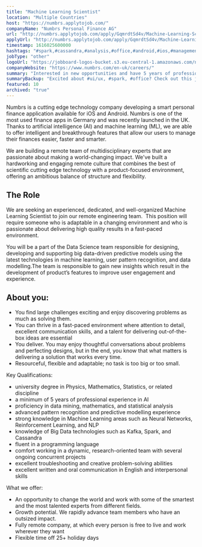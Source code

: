 ```yaml
---
title: "Machine Learning Scientist"
location: "Multiple Countries"
host: "https://numbrs.applytojob.com/"
companyName: "Numbrs Personal Finance AG"
url: "http://numbrs.applytojob.com/apply/GqmrdtSd4v/Machine-Learning-Scientist-Remote"
applyUrl: "http://numbrs.applytojob.com/apply/GqmrdtSd4v/Machine-Learning-Scientist-Remote"
timestamp: 1616025600000
hashtags: "#spark,#cassandra,#analysis,#office,#android,#ios,#management,#ui/ux,#finance,#English"
jobType: "other"
logoUrl: "https://jobboard-logos-bucket.s3.eu-central-1.amazonaws.com/numbrs-personal-finance-ag"
companyWebsite: "https://www.numbrs.com/en-uk/careers/"
summary: "Interested in new opportunities and have 5 years of professional experience in AI? Numbrs has a job opening for a machine learning scientist."
summaryBackup: "Excited about #ui/ux, #spark, #office? Check out this job post!"
featured: 10
archived: "true"
---
```


Numbrs is a cutting edge technology company developing a smart personal finance application available for iOS and Android. Numbrs is one of the most used finance apps in Germany and was recently launched in the UK. Thanks to artificial intelligence (AI) and machine learning (ML), we are able to offer intelligent and breakthrough features that allow our users to manage their finances easier, faster and smarter.

We are building a remote team of multidisciplinary experts that are passionate about making a world-changing impact. We've built a hardworking and engaging remote culture that combines the best of scientific cutting edge technology with a product-focused environment, offering an ambitious balance of structure and flexibility.

## The Role

We are seeking an experienced, dedicated, and well-organized Machine Learning Scientist to join our remote engineering team.  This position will require someone who is adaptable in a changing environment and who is passionate about delivering high quality results in a fast-paced environment.

You will be a part of the Data Science team responsible for designing, developing and supporting big data-driven predictive models using the latest technologies in machine learning, user pattern recognition, and data modelling.The team is responsible to gain new insights which result in the development of product’s features to improve user engagement and experience.

## About you:

*   You find large challenges exciting and enjoy discovering problems as much as solving them.
*   You can thrive in a fast-paced environment where attention to detail, excellent communication skills, and a talent for delivering out-of-the-box ideas are essential
*   You deliver. You may enjoy thoughtful conversations about problems and perfecting designs, but in the end, you know that what matters is delivering a solution that works every time.
*   Resourceful, flexible and adaptable; no task is too big or too small.

Key Qualifications:

*   university degree in Physics, Mathematics, Statistics, or related discipline
*   a minimum of 5 years of professional experience in AI
*   proficiency in data mining, mathematics, and statistical analysis
*   advanced pattern recognition and predictive modelling experience
*   strong knowledge in Machine Learning areas such as Neural Networks, Reinforcement Learning, and NLP
*   knowledge of Big Data technologies such as Kafka, Spark, and Cassandra
*   fluent in a programming language
*   comfort working in a dynamic, research-oriented team with several ongoing concurrent projects
*   excellent troubleshooting and creative problem-solving abilities
*   excellent written and oral communication in English and interpersonal skills

What we offer:

*   An opportunity to change the world and work with some of the smartest and the most talented experts from different fields. 
*   Growth potential. We rapidly advance team members who have an outsized impact. 
*   Fully remote company, at which every person is free to live and work wherever they want
*   Flexible time off 25+ holiday days
